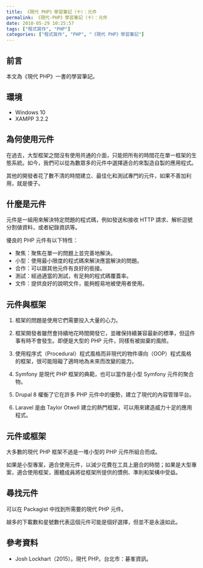 ```yaml
---
title: 《現代 PHP》學習筆記（十）：元件
permalink: 《現代-PHP》學習筆記（十）：元件
date: 2018-05-29 10:25:57
tags: ["程式寫作", "PHP"]
categories: ["程式寫作", "PHP", "《現代 PHP》學習筆記"]
---
```


## 前言

本文為《現代 PHP》一書的學習筆記。

## 環境

- Windows 10
- XAMPP 3.2.2

## 為何使用元件

在過去，大型框架之間沒有使用共通的介面，只能把所有的時間花在單一框架的生態系統。如今，我們可以從為數眾多的元件中選擇適合的來製造自製的應用程式。

其他的開發者花了數不清的時間建立、最佳化和測試專門的元件，如果不善加利用，就是傻子。

## 什麼是元件

元件是一組用來解決特定問題的程式碼，例如發送和接收 HTTP 請求、解析逗號分割値資料，或者紀錄資訊等。

優良的 PHP 元件有以下特性：

- 聚焦：聚焦在單一的問題上並完善地解決。
- 小型：使用最小限度的程式碼來解決應當解決的問題。
- 合作：可以跟其他元件有良好的銜接。
- 測試：經過適當的測試，有足夠的程式碼覆蓋率。
- 文件：提供良好的說明文件，能夠輕易地被使用者使用。

## 元件與框架

1. 框架的問題是使用它們需要投入大量的心力。

2. 框架開發者雖然會持續地花時間開發它，並確保持續兼容最新的標準，但這件事有時不會發生。即便是大型的 PHP 元件，同樣有被拋棄的風險。

3. 使用程序式（Procedural）程式風格而非現代的物件導向（OOP）程式風格的框架，很可能阻礙了適時地為未來而改變的能力。

4. Symfony 是現代 PHP 框架的典範，也可以當作是小型 Symfony 元件的聚合物。

5. Drupal 8 權衡了它在許多 PHP 元件中的優勢，建立了現代的內容管理平台。

6. Laravel 是由 Taylor Otwell 建立的熱門框架，可以用來建造威力十足的應用程式。

## 元件或框架

大多數的現代 PHP 框架不過是一堆小型的 PHP 元件所組合而成。

如果是小型專案，適合使用元件，以減少花費在工具上磨合的時間；如果是大型專案，適合使用框架，團體成員將從框架所提供的慣例、準則和架構中受益。

## 尋找元件

可以在 Packagist 中找到所需要的現代 PHP 元件。

越多的下載數和星號數代表這個元件可能是個好選擇，但並不是永遠如此。

## 參考資料

- Josh Lockhart（2015）。現代 PHP。台北市：碁峯資訊。

